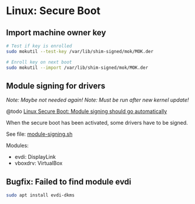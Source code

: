 # Linux: Secure Boot

## Import machine owner key

```bash
# Test if key is enrolled
sudo mokutil --test-key /var/lib/shim-signed/mok/MOK.der

# Enroll key on next boot
sudo mokutil --import /var/lib/shim-signed/mok/MOK.der
```

## Module signing for drivers

*Note: Maybe not needed again!*
*Note: Must be run after new kernel update!*

@todo [Linux Secure Boot: Module signing should go automatically](https://github.com/Cyb10101/notes/issues/1)

When the secure boot has been activated, some drivers have to be signed.

See file: [module-signing.sh](module-signing.sh)

Modules:

* evdi: DisplayLink
* vboxdrv: VirtualBox

## Bugfix: Failed to find module evdi

```bash
sudo apt install evdi-dkms
```
